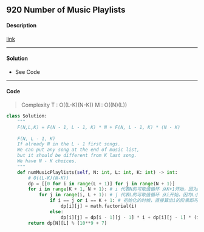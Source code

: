## 920 Number of Music Playlists

#### Description

[link](https://leetcode.com/problems/number-of-music-playlists/discuss/178423/C%2B%2B-Straight-forward-DP-with-explanation)

---

#### Solution

- See Code

---

#### Code

> Complexity T : O((L-K)(N-K)) M : O((N)(L))

```python
class Solution:
    """
    F(N,L,K) = F(N - 1, L - 1, K) * N + F(N, L - 1, K) * (N - K)
    
    F(N, L - 1, K)
    If already N in the L - 1 first songs.
    We can put any song at the end of music list,
    but it should be different from K last song.
    We have N - K choices.
    """
    def numMusicPlaylists(self, N: int, L: int, K: int) -> int:
        # O((L-K)(N-K))
        dp = [[0 for i in range(L + 1)] for j in range(N + 1)]
        for i in range(K + 1, N + 1): # i 代表N的可取值循环 从K+1开始，因为N少于K无效，注意此时的默认k为K
            for j in range(i, L + 1): # j 代表L的可取值循环 从i开始，因为L小于当前i可以直接算出来
                if i == j or i == K + 1: # 初始化的时候，直接算出i的阶乘即可，比如【3，3，K】或者 【K+1，j，K】
                    dp[i][j] = math.factorial(i)
                else:
                    dp[i][j] = dp[i - 1][j - 1] * i + dp[i][j - 1] * (i - K)
        return dp[N][L] % (10**9 + 7)
```
